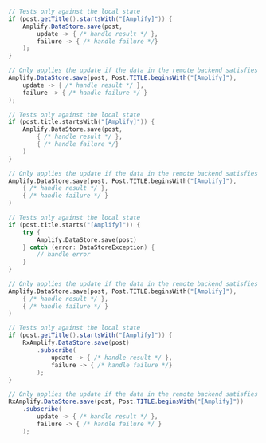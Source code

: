 <amplify-block-switcher>
<amplify-block name="Java">

```java
// Tests only against the local state
if (post.getTitle().startsWith("[Amplify]")) {
    Amplify.DataStore.save(post,
        update -> { /* handle result */ },
        failure -> { /* handle failure */}
    );
}

// Only applies the update if the data in the remote backend satisfies the criteria
Amplify.DataStore.save(post, Post.TITLE.beginsWith("[Amplify]"),
    update -> { /* handle result */ },
    failure -> { /* handle failure */ }
);
```

</amplify-block>
<amplify-block name="Kotlin - Callbacks">

```kotlin
// Tests only against the local state
if (post.title.startsWith("[Amplify]")) {
    Amplify.DataStore.save(post,
        { /* handle result */ },
        { /* handle failure */}
    )
}

// Only applies the update if the data in the remote backend satisfies the criteria
Amplify.DataStore.save(post, Post.TITLE.beginsWith("[Amplify]"),
    { /* handle result */ },
    { /* handle failure */ }
)
```

</amplify-block>
<amplify-block name="Kotlin - Coroutines (Beta)">

```kotlin
// Tests only against the local state
if (post.title.starts("[Amplify]")) {
    try {
        Amplify.DataStore.save(post)
    } catch (error: DataStoreException) {
        // handle error
    }
}

// Only applies the update if the data in the remote backend satisfies the criteria
Amplify.DataStore.save(post, Post.TITLE.beginsWith("[Amplify]"),
    { /* handle result */ },
    { /* handle failure */ }
)
```

</amplify-block>
<amplify-block name="RxJava">

```java
// Tests only against the local state
if (post.getTitle().startsWith("[Amplify]")) {
    RxAmplify.DataStore.save(post)
        .subscribe(
            update -> { /* handle result */ },
            failure -> { /* handle failure */}
        );
}

// Only applies the update if the data in the remote backend satisfies the criteria
RxAmplify.DataStore.save(post, Post.TITLE.beginsWith("[Amplify]"))
    .subscribe(
        update -> { /* handle result */ },
        failure -> { /* handle failure */ }
    );
```
</amplify-block>
</amplify-block-switcher>
